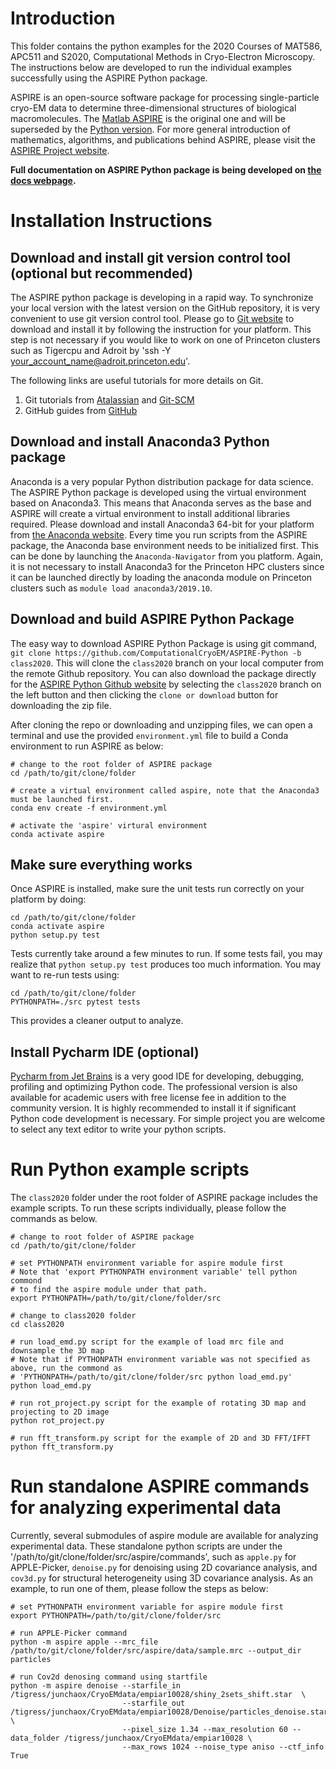 
# Introduction  

This folder contains the python examples for the 2020 Courses of MAT586, APC511 and S2020, Computational Methods 
in Cryo-Electron Microscopy. The instructions below are developed to run the individual examples 
successfully using the ASPIRE Python package.

ASPIRE is an open-source software package for processing single-particle cryo-EM data to determine three-dimensional 
structures of biological macromolecules. The [Matlab ASPIRE](https://github.com/PrincetonUniversity/aspire) is the 
original one and will be superseded by the [Python version](https://github.com/ComputationalCryoEM/ASPIRE-Python). 
For more general introduction of mathematics, algorithms, and publications behind ASPIRE, please visit the 
[ASPIRE Project website](http://spr.math.princeton.edu/). 

**Full documentation on ASPIRE Python package is being developed 
on [the docs webpage](https://computationalcryoem.github.io/ASPIRE-Python).**

# Installation Instructions

Download and install git version control tool (optional but recommended)
--------------
The ASPIRE python package is developing in a rapid way. To synchronize your local version with the latest version on 
the GitHub repository, it is very convenient to use git version control tool. Please go to 
[Git website](https://git-scm.com) to download and install it by following the instruction for your platform. This 
step is not necessary if you would like to work on one of Princeton clusters such as Tigercpu and Adroit by 
'ssh -Y your_account_name@adroit.princeton.edu'. 

The following links are useful tutorials for more details on Git. 
1. Git tutorials from [Atalassian](https://www.atlassian.com/git/tutorials) and [Git-SCM](https://git-scm.com/docs/gittutorial)
2. GitHub guides from [GitHub](https://guides.github.com/) 
  
Download and install Anaconda3 Python package 
--------------
Anaconda is a very popular Python distribution package for data science. The ASPIRE Python package is developed 
using  the virtual environment based on Anaconda3. This means that Anaconda serves as the base and ASPIRE will create a
virtual environment to install additional libraries required. Please download and install Anaconda3 64-bit for your 
platform from [the Anaconda website](https://www.anaconda.com/distribution/). Every time you run scripts from the 
ASPIRE package, the Anaconda base environment needs to be initialized first. This can be done by launching the
`Anaconda-Navigator` from you platform. Again, it is not necessary to install Anaconda3 for the Princeton HPC clusters
since it can be launched directly by loading the anaconda module on Princeton clusters such as
 `module load anaconda3/2019.10`.       

Download and build ASPIRE Python Package
--------------

The easy way to download ASPIRE Python Package is using git command, 
`git clone https://github.com/ComputationalCryoEM/ASPIRE-Python -b class2020`. This will clone the `class2020`
 branch on your local computer from the remote Github repository. You can also download the package directly for the
 [ASPIRE Python Github website](https://github.com/ComputationalCryoEM/ASPIRE-Python) by selecting the `class2020` 
 branch on the left button and then clicking the `clone or download` button for downloading the zip file. 
      
 After cloning the repo or downloading and unzipping files, we can open a terminal and use the provided
 `environment.yml` file to build a Conda environment to run ASPIRE as below:

```
# change to the root folder of ASPIRE package 
cd /path/to/git/clone/folder

# create a virtual environment called aspire, note that the Anaconda3 must be launched first. 
conda env create -f environment.yml

# activate the 'aspire' virtural environment
conda activate aspire
```

Make sure everything works
--------------

Once ASPIRE is installed, make sure the unit tests run correctly on your platform by doing:
```
cd /path/to/git/clone/folder
conda activate aspire
python setup.py test
```

Tests currently take around a few minutes to run. If some tests fail, you may realize that
`python setup.py test` produces too much information. You may want to re-run tests using:
```
cd /path/to/git/clone/folder
PYTHONPATH=./src pytest tests
```
This provides a cleaner output to analyze.

 
Install Pycharm IDE (optional) 
--------------
[Pycharm from Jet Brains](https://www.jetbrains.com/pycharm/) is a very good IDE for developing, 
debugging, profiling and optimizing Python code. The professional version is also available for
academic users with free license fee in addition to the community version. It is highly recommended
to install it if significant Python code development is necessary. For simple project you are welcome 
to select any text editor to write your python scripts. 

 

# Run Python example scripts

The `class2020` folder under the root folder of ASPIRE package includes the example scripts. To run 
these scripts individually, please follow the commands as below.   
```
# change to root folder of ASPIRE package
cd /path/to/git/clone/folder

# set PYTHONPATH environment variable for aspire module first 
# Note that 'export PYTHONPATH environment variable' tell python commond 
# to find the aspire module under that path.   
export PYTHONPATH=/path/to/git/clone/folder/src
 
# change to class2020 folder
cd class2020

# run load_emd.py script for the example of load mrc file and downsample the 3D map
# Note that if PYTHONPATH environment variable was not specified as above, run the commond as   
# 'PYTHONPATH=/path/to/git/clone/folder/src python load_emd.py'
python load_emd.py

# run rot_project.py script for the example of rotating 3D map and projecting to 2D image  
python rot_project.py

# run fft_transform.py script for the example of 2D and 3D FFT/IFFT  
python fft_transform.py 

```

# Run standalone ASPIRE commands for analyzing experimental data

Currently, several submodules of aspire module are available for analyzing experimental data. 
These standalone python scripts are under the '/path/to/git/clone/folder/src/aspire/commands', 
such as `apple.py` for APPLE-Picker, `denoise.py` for denoising using 2D covariance analysis, 
and `cov3d.py` for structural heterogeneity using 3D covariance analysis. As an example, 
to run one of them, please follow the steps as below: 

```
# set PYTHONPATH environment variable for aspire module first 
export PYTHONPATH=/path/to/git/clone/folder/src

# run APPLE-Picker command 
python -m aspire apple --mrc_file /path/to/git/clone/folder/src/aspire/data/sample.mrc --output_dir particles

# run Cov2d denosing command using startfile 
python -m aspire denoise --starfile_in /tigress/junchaox/CryoEMdata/empiar10028/shiny_2sets_shift.star  \
                         --starfile_out /tigress/junchaox/CryoEMdata/empiar10028/Denoise/particles_denoise.star \
                         --pixel_size 1.34 --max_resolution 60 --data_folder /tigress/junchaox/CryoEMdata/empiar10028 \
                         --max_rows 1024 --noise_type aniso --ctf_info True 
```
